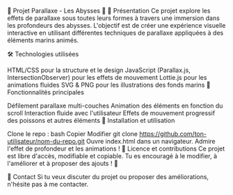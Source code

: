 🌊 Projet Parallaxe - Les Abysses 🌊
🎨 Présentation
Ce projet explore les effets de parallaxe sous toutes leurs formes à travers une immersion dans les profondeurs des abysses. L'objectif est de créer une expérience visuelle interactive en utilisant différentes techniques de parallaxe appliquées à des éléments marins animés.

🛠 Technologies utilisées

HTML/CSS pour la structure et le design
JavaScript (Parallax.js, IntersectionObserver) pour les effets de mouvement
Lottie.js pour les animations fluides
SVG & PNG pour les illustrations des fonds marins
🚀 Fonctionnalités principales

Défilement parallaxe multi-couches
Animation des éléments en fonction du scroll
Interaction fluide avec l'utilisateur
Effets de mouvement progressif des poissons et autres éléments
🔧 Installation et utilisation

Clone le repo :
bash
Copier
Modifier
git clone https://github.com/ton-utilisateur/nom-du-repo.git
Ouvre index.html dans un navigateur.
Admire l'effet de profondeur et les animations !
📖 Licence et contributions
Ce projet est libre d'accès, modifiable et copiable. Tu es encouragé à le modifier, à l'améliorer et à proposer des ajouts ! 🚀

📩 Contact
Si tu veux discuter du projet ou proposer des améliorations, n'hésite pas à me contacter.

